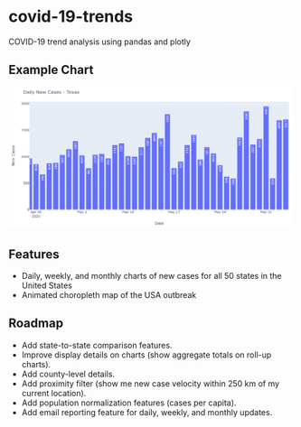 # covid-19-trends
COVID-19 trend analysis using pandas and plotly

## Example Chart
![Example bar chart: daily new COVID-19 cases in Texas](daily-new-cases-texas.png)

## Features
* Daily, weekly, and monthly charts of new cases for all 50 states in the United States
* Animated choropleth map of the USA outbreak

## Roadmap
* Add state-to-state comparison features.
* Improve display details on charts (show aggregate totals on roll-up charts).
* Add county-level details.
* Add proximity filter (show me new case velocity within 250 km of my current location).
* Add population normalization features (cases per capita).
* Add email reporting feature for daily, weekly, and monthly updates.
